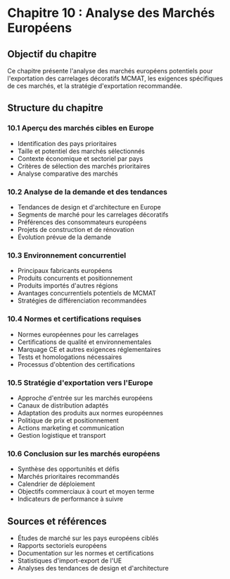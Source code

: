 # Chapitre 10 : Analyse des Marchés Européens

## Objectif du chapitre
Ce chapitre présente l'analyse des marchés européens potentiels pour l'exportation des carrelages décoratifs MCMAT, les exigences spécifiques de ces marchés, et la stratégie d'exportation recommandée.

## Structure du chapitre

### 10.1 Aperçu des marchés cibles en Europe
- Identification des pays prioritaires
- Taille et potentiel des marchés sélectionnés
- Contexte économique et sectoriel par pays
- Critères de sélection des marchés prioritaires
- Analyse comparative des marchés

### 10.2 Analyse de la demande et des tendances
- Tendances de design et d'architecture en Europe
- Segments de marché pour les carrelages décoratifs
- Préférences des consommateurs européens
- Projets de construction et de rénovation
- Évolution prévue de la demande

### 10.3 Environnement concurrentiel
- Principaux fabricants européens
- Produits concurrents et positionnement
- Produits importés d'autres régions
- Avantages concurrentiels potentiels de MCMAT
- Stratégies de différenciation recommandées

### 10.4 Normes et certifications requises
- Normes européennes pour les carrelages
- Certifications de qualité et environnementales
- Marquage CE et autres exigences réglementaires
- Tests et homologations nécessaires
- Processus d'obtention des certifications

### 10.5 Stratégie d'exportation vers l'Europe
- Approche d'entrée sur les marchés européens
- Canaux de distribution adaptés
- Adaptation des produits aux normes européennes
- Politique de prix et positionnement
- Actions marketing et communication
- Gestion logistique et transport

### 10.6 Conclusion sur les marchés européens
- Synthèse des opportunités et défis
- Marchés prioritaires recommandés
- Calendrier de déploiement
- Objectifs commerciaux à court et moyen terme
- Indicateurs de performance à suivre

## Sources et références
- Études de marché sur les pays européens ciblés
- Rapports sectoriels européens
- Documentation sur les normes et certifications
- Statistiques d'import-export de l'UE
- Analyses des tendances de design et d'architecture
